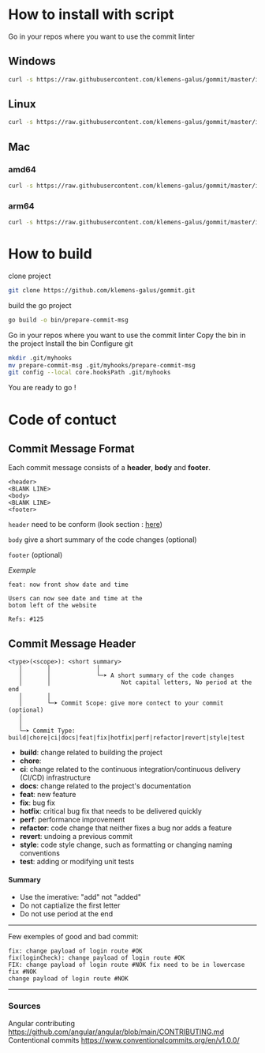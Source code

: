 # How to install with script

Go in your repos where you want to use the commit linter

## Windows
```bash
curl -s https://raw.githubusercontent.com/klemens-galus/gommit/master/install_windows.sh | bash
```

## Linux
```bash
curl -s https://raw.githubusercontent.com/klemens-galus/gommit/master/install_linux.sh | bash
```

## Mac 
### amd64
```bash
curl -s https://raw.githubusercontent.com/klemens-galus/gommit/master/install_mac_AMD64.sh | bash
```

### arm64
```bash
curl -s https://raw.githubusercontent.com/klemens-galus/gommit/master/install_mac_ARM64.sh | bash
```

# How to build
clone project

```bash
git clone https://github.com/klemens-galus/gommit.git
```

build the go project 

```bash
go build -o bin/prepare-commit-msg
```

Go in your repos where you want to use the commit linter
Copy the bin in the project
Install the bin
Configure git
```bash
mkdir .git/myhooks
mv prepare-commit-msg .git/myhooks/prepare-commit-msg
git config --local core.hooksPath .git/myhooks
```

You are ready to go !

# Code of contuct 



## Commit Message Format
Each commit message consists of a **header**, **body** and **footer**.
```
<header>
<BLANK LINE>
<body>
<BLANK LINE>
<footer>
```
`header` need to be conform (look section : [here](#commit-message-header))

`body` give a short summary of the code changes (optional)

`footer` (optional)

*Exemple*
```
feat: now front show date and time

Users can now see date and time at the 
botom left of the website

Refs: #125
```

## Commit Message Header
```
<type>(<scope>): <short summary>
   │       │             │
   │       │             └─➤ A short summary of the code changes
   │       │                    Not capital letters, No period at the end
   │       │
   │       └─➤ Commit Scope: give more contect to your commit (optional)
   │
   │
   └─➤ Commit Type: build|chore|ci|docs|feat|fix|hotfix|perf|refactor|revert|style|test
```

 - **build**: change related to building the project
 - **chore**:
 - **ci**: change related to the continuous integration/continuous delivery (CI/CD) infrastructure
 - **docs**: change related to the project's documentation
 - **feat**: new feature
 - **fix**: bug fix
 - **hotfix**: critical bug fix that needs to be delivered quickly
 - **perf**: performance improvement
 - **refactor**: code change that neither fixes a bug nor adds a feature
 - **revert**: undoing a previous commit
 - **style**: code style change, such as formatting or changing naming conventions
 - **test**: adding or modifying unit tests

 #### Summary
 - Use the imerative: "add" not "added"
 - Do not captialize the first letter
 - Do not use period at the end  



---
Few exemples of good and bad commit:
```
fix: change payload of login route #OK
fix(loginCheck): change payload of login route #OK
FIX: change payload of login route #NOK fix need to be in lowercase
fix #NOK
change payload of login route #NOK
```




---

 ### Sources

 Angular contributing https://github.com/angular/angular/blob/main/CONTRIBUTING.md  
 Contentional commits https://www.conventionalcommits.org/en/v1.0.0/